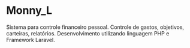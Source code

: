 # Monny_L
Sistema para controle financeiro pessoal. Controle de gastos, objetivos, carteiras, relatórios. Desenvolvimento utilizando linguagem PHP e Framework Laravel.
